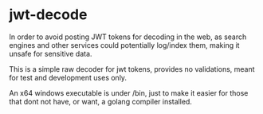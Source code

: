 # jwt-decode
In order to avoid posting JWT tokens for decoding in the web, as search engines and other services could potentially log/index them, making it unsafe for sensitive data.

This is a simple raw decoder for jwt tokens, provides no validations, meant for test and development uses only.

An x64 windows executable is under /bin, just to make it easier for those that dont not have, or want, a golang compiler installed.
